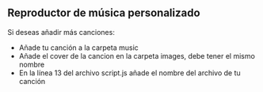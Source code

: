 ## Reproductor de música personalizado

Si deseas añadir más canciones:

-   Añade tu canción a la carpeta music
-   Añade el cover de la cancion en la carpeta images, debe tener el mismo nombre
-   En la línea 13 del archivo script.js añade el nombre del archivo de tu canción
